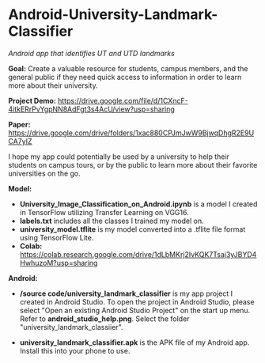 # Android-University-Landmark-Classifier
*Android app that identifies UT and UTD landmarks*

**Goal:** Create a valuable resource for students, campus members, and the general public if they need quick access to information in order to learn more about their university. 

**Project Demo:** https://drive.google.com/file/d/1CXncF-4itkERrPvYgpNN8AdFgt3s4AcU/view?usp=sharing

**Paper:** https://drive.google.com/drive/folders/1xac880CPJmJwW9BjwqDhgR2E9UCA7yIZ

I hope my app could potentially be used by a university to help their students on campus tours, or by the public to learn more about their favorite universities on the go.

**Model:**
- **University_Image_Classification_on_Android.ipynb** is a model I created in TensorFlow utilizing Transfer Learning on VGG16.
- **labels.txt** includes all the classes I trained my model on.
- **university_model.tflite** is my model converted into a .tflite file format using TensorFlow Lite.
- **Colab:** https://colab.research.google.com/drive/1dLbMKrj2IvKQK7Tsaj3yJBYD4HwhuzoM?usp=sharing

**Android:**
* **/source code/university_landmark_classifier** is my app project I created in Android Studio. To open the project in Android Studio, please select "Open an existing Android Studio Project" on the start up menu. Refer to **android_studio_help.png**. Select the folder "university_landmark_classiier".
- **university_landmark_classifier.apk** is the APK file of my Android app. Install this into your phone to use. 

